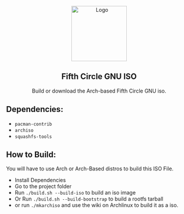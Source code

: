 <p align="center">
  <a href="https://getcryst.al">
    <img src="https://i.imgur.com/SIGP2eF.png" alt="Logo" width="150" height="150">
  </a>
</p>
<p align="center"> 
<h2 align="center"> Fifth Circle GNU ISO </h2>
</p>

<p align="center"> Build or download the Arch-based Fifth Circle GNU iso. </p>

## Dependencies:
* `pacman-contrib`
* `archiso`
* `squashfs-tools`

## How to Build:
You will have to use Arch or Arch-Based distros to build this ISO File.
* Install Dependencies
* Go to the project folder
* Run `./build.sh --build-iso` to build an iso image
* Or Run `./build.sh --build-bootstrap` to build a rootfs tarball    
* or run `./mkarchiso` and use the wiki on Archlinux to build it as a iso.

